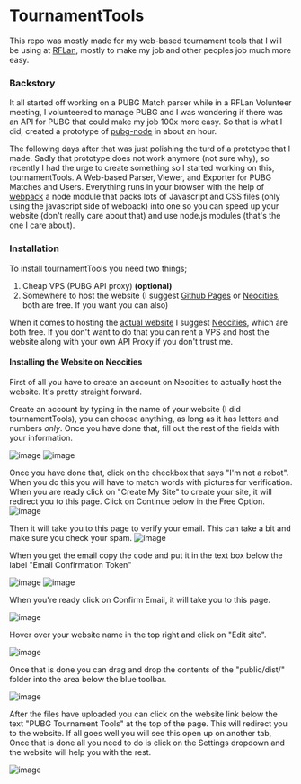 # TournamentTools

This repo was mostly made for my web-based tournament tools that I will be using at [RFLan](https://rflan.org), mostly to make my job and other peoples job much more easy.

### Backstory

It all started off working on a PUBG Match parser while in a RFLan Volunteer meeting, I volunteered to manage PUBG and I was wondering if there was an API for PUBG that could make my job 100x more easy. So that is what I did, created a prototype of [pubg-node](https://github.com/jylescoad-ward/pubg-api) in about an hour. 

The following days after that was just polishing the turd of a prototype that I made. Sadly that prototype does not work anymore (not sure why), so recently I had the urge to create something so I started working on this, tournamentTools. A Web-based Parser, Viewer, and Exporter for PUBG Matches and Users. Everything runs in your browser with the help of [webpack](https://github.com/webpack/webpack) a node module that packs lots of Javascript and CSS files (only using the javascript side of webpack) into one so you can speed up your website (don't really care about that) and use node.js modules (that's the one I care about).


### Installation

To install tournamentTools you need two things;
1. Cheap VPS (PUBG API proxy) **(optional)**
2. Somewhere to host the website (I suggest [Github Pages](https://pages.github.com/) or [Neocities](https://neocities.org), both are free. If you want you can also)

When it comes to hosting the [actual website](./public/dist/) I suggest [Neocities](https://neocities.org), which are both free.
If you don't want to do that you can rent a VPS and host the website along with your own API Proxy if you don't trust me.

#### Installing the Website on Neocities
First of all you have to create an account on Neocities to actually host the website. It's pretty straight forward.


Create an account by typing in the name of your website (I did tournamentTools), you can choose anything, as long as it has letters and numbers *only*. Once you have done that, fill out the rest of the fields with your information.

![image](https://cdn.jyles.club/github/tournamentTools/g_1.png)
![image](https://cdn.jyles.club/github/tournamentTools/g_2.png)


Once you have done that, click on the checkbox that says "I'm not a robot". When you do this you will have to match words with pictures for verification.
When you are ready click on "Create My Site" to create your site, it will redirect you to this page. Click on Continue below in the Free Option.
![image](https://cdn.jyles.club/github/tournamentTools/g_2_1.png)

Then it will take you to this page to verify your email. This can take a bit and make sure you check your spam.
![image](https://cdn.jyles.club/github/tournamentTools/g_3.png)

When you get the email copy the code and put it in the text box below the label "Email Confirmation Token"

![image](https://cdn.jyles.club/github/tournamentTools/g_4.png)
![image](https://cdn.jyles.club/github/tournamentTools/g_5.png)


When you're ready click on Confirm Email, it will take you to this page.

![image](https://cdn.jyles.club/github/tournamentTools/g_6.png)


Hover over your website name in the top right and click on "Edit site".

![image](https://cdn.jyles.club/github/tournamentTools/g_7.png)


Once that is done you can drag and drop the contents of the "public/dist/" folder into the area below the blue toolbar.

![image](https://cdn.jyles.club/github/tournamentTools/g_8.png)


After the files have uploaded you can click on the website link below the text "PUBG Tournament Tools" at the top of the page. This will redirect you to the website.
If all goes well you will see this open up on another tab, Once that is done all you need to do is click on the Settings dropdown and the website will help you with the rest.

![image](https://cdn.jyles.club/github/tournamentTools/g_9.png)
